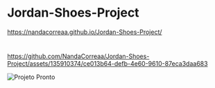 # Jordan-Shoes-Project
https://nandacorreaa.github.io/Jordan-Shoes-Project/
#
https://github.com/NandaCorreaa/Jordan-Shoes-Project/assets/135910374/ce013b64-defb-4e60-9610-87eca3daa683

![Projeto Pronto](https://github.com/NandaCorreaa/Jordan-Shoes-Project/assets/135910374/dfc49f01-8bcb-4f9e-a2fa-725d2173837c)
